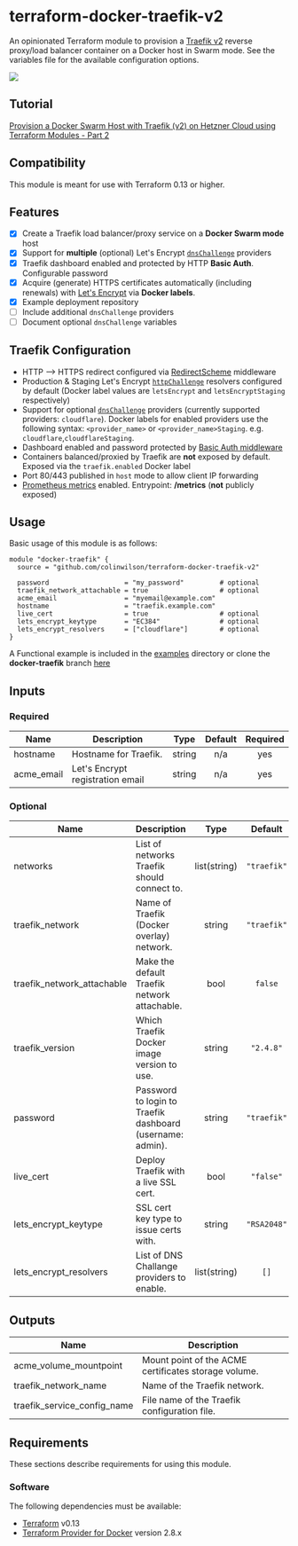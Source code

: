 # terraform-docker-traefik-v2
An opinionated Terraform module to provision a [Traefik v2](https://github.com/traefik/traefik) reverse proxy/load balancer container on a Docker host in Swarm mode. See the variables file for the available configuration options.

![](https://res.cloudinary.com/qunux/image/upload/v1608070821/traefik_2.3.5_ds_screenshot_2_opt_fqyanb.png)

## Tutorial

[Provision a Docker Swarm Host with Traefik (v2) on Hetzner Cloud using Terraform Modules - Part 2](https://colinwilson.uk/2020/12/18/provision-a-docker-swarm-host-with-traefik-v2-on-hetzner-cloud-using-terraform-modules-part-2/)
## Compatibility

This module is meant for use with Terraform 0.13 or higher.


## Features
* [x] Create a Traefik load balancer/proxy service on a **Docker Swarm mode** host
* [x] Support for **multiple** (optional) Let's Encrypt [`dnsChallenge`](https://doc.traefik.io/traefik/https/acme/#dnschallenge) providers
* [x] Traefik dashboard enabled and protected by HTTP **Basic Auth**. Configurable password
* [x] Acquire (generate) HTTPS certificates automatically (including renewals) with [Let's Encrypt](https://letsencrypt.org/) via **Docker labels**.
* [x] Example deployment repository
* [ ] Include additional `dnsChallenge` providers
* [ ] Document optional `dnsChallenge` variables

## Traefik Configuration

* HTTP --> HTTPS redirect configured via [RedirectScheme](https://doc.traefik.io/traefik/middlewares/redirectscheme/) middleware
* Production & Staging Let's Encrypt [`httpChallenge`](https://doc.traefik.io/traefik/https/acme/#httpchallenge) resolvers configured by default (Docker label values are `letsEncrypt` and `letsEncryptStaging` respectively)
* Support for optional [`dnsChallenge`](https://doc.traefik.io/traefik/https/acme/#dnschallenge) providers (currently supported providers: `cloudflare`). Docker labels for enabled providers use the following syntax: `<provider_name>` or `<provider_name>Staging`. e.g. `cloudflare`,`cloudflareStaging`.
* Dashboard enabled and password protected by [Basic Auth middleware](https://doc.traefik.io/traefik/middlewares/basicauth/)
* Containers balanced/proxied by Traefik are **not** exposed by default. Exposed via the `traefik.enabled` Docker label
* Port 80/443 published in `host` mode to allow client IP forwarding
* [Prometheus metrics](https://doc.traefik.io/traefik/observability/metrics/prometheus/) enabled. Entrypoint: **/metrics** (**not** publicly exposed)

## Usage

Basic usage of this module is as follows:

```hcl
module "docker-traefik" {
  source = "github.com/colinwilson/terraform-docker-traefik-v2"

  password                   = "my_password"         # optional
  traefik_network_attachable = true                  # optional
  acme_email                 = "myemail@example.com"
  hostname                   = "traefik.example.com"
  live_cert                  = true                  # optional
  lets_encrypt_keytype       = "EC384"               # optional
  lets_encrypt_resolvers     = ["cloudflare"]        # optional
}
```

A Functional example is included in the
[examples](./examples/) directory or clone the **docker-traefik** branch [here](https://github.com/colinwilson/example-terraform-modules)

<!-- BEGINNING OF PRE-COMMIT-TERRAFORM DOCS HOOK -->
## Inputs

### Required

| Name | Description | Type | Default | Required |
|------|-------------|:----:|:-----:|:-----:|
| hostname | Hostname for Traefik. | string | n/a | yes |
| acme_email | Let's Encrypt registration email | string | n/a | yes |

### Optional

| Name | Description | Type | Default | Required |
|------|-------------|:----:|:-----:|:-----:|
| networks | List of networks Traefik should connect to. | list(string) | `"traefik"` | no |
| traefik_network | Name of Traefik (Docker overlay) network. | string | `"traefik"` | no |
| traefik_network_attachable | Make the default Traefik network attachable. | bool | `false` | no |
| traefik_version | Which Traefik Docker image version to use. | string | `"2.4.8"` | no |
| password | Password to login to Traefik dashboard (username: admin). | string | `"traefik"` | no |
| live_cert | Deploy Traefik with a live SSL cert. | bool | `"false"` | no |
| lets_encrypt_keytype | SSL cert key type to issue certs with. | string |`"RSA2048"` | no |
| lets_encrypt_resolvers | List of DNS Challange providers to enable. | list(string) | `[]`| no |

## Outputs

| Name | Description |
|------|-------------|
| acme_volume_mountpoint | Mount point of the ACME certificates storage volume. |
| traefik_network_name | Name of the Traefik network. |
| traefik_service_config_name | File name of the Traefik configuration file. |

<!-- END OF PRE-COMMIT-TERRAFORM DOCS HOOK -->

## Requirements

These sections describe requirements for using this module.

### Software

The following dependencies must be available:

- [Terraform](https://www.terraform.io/downloads.html) v0.13
- [Terraform Provider for Docker](https://registry.terraform.io/providers/kreuzwerker/docker/latest) version 2.8.x



